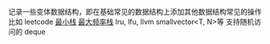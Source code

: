 记录一些变体数据结构，即在基础常见的数据结构上添加其他数据结构常见的操作
比如 leetcode [最小栈](https://leetcode.cn/problems/min-stack/description/)
[最大频率栈](https://leetcode.cn/problems/maximum-frequency-stack/description/)
lru, lfu,
llvm smallvector<T, N>等
支持随机访问的 deque